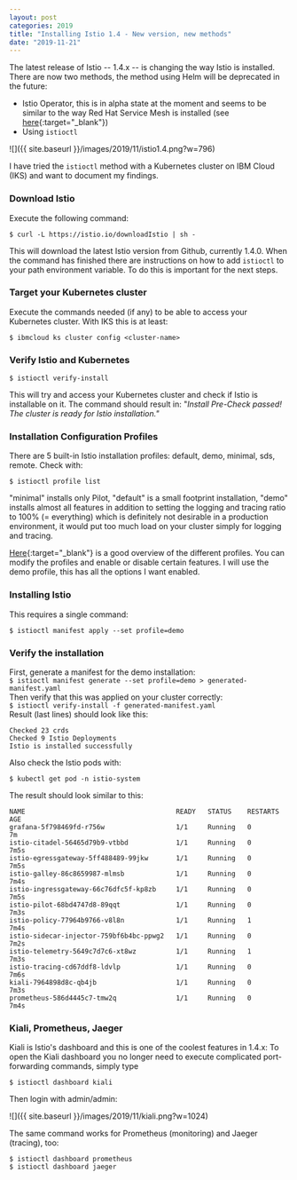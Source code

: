 ```yaml
---
layout: post
categories: 2019
title: "Installing Istio 1.4 - New version, new methods"
date: "2019-11-21"
---
```


The latest release of Istio -- 1.4.x -- is changing the way Istio is installed. There are now two methods, the method using Helm will be deprecated in the future:

- Istio Operator, this is in alpha state at the moment and seems to be similar to the way Red Hat Service Mesh is installed (see [here](https://haralduebele.github.io/2019/09/17/openshift-service-mesh-aka-istio-on-codeready-containers/){:target="_blank"})
- Using `istioctl`

![]({{ site.baseurl }}/images/2019/11/istio1.4.png?w=796)

I have tried the `istioctl` method with a Kubernetes cluster on IBM Cloud (IKS) and want to document my findings.

### Download Istio

Execute the following command:

`$ curl -L https://istio.io/downloadIstio | sh -`

This will download the latest Istio version from Github, currently 1.4.0. When the command has finished there are instructions on how to add `istioctl` to your path environment variable. To do this is important for the next steps.

### Target your Kubernetes cluster

Execute the commands needed (if any) to be able to access your Kubernetes cluster. With IKS this is at least:

`$ ibmcloud ks cluster config <cluster-name>`

### Verify Istio and Kubernetes

`$ istioctl verify-install`

This will try and access your Kubernetes cluster and check if Istio is installable on it. The command should result in: "_Install Pre-Check passed! The cluster is ready for Istio installation."_

### Installation Configuration Profiles

There are 5 built-in Istio installation profiles: default, demo, minimal, sds, remote. Check with:

`$ istioctl profile list`

"minimal" installs only Pilot, "default" is a small footprint installation, "demo" installs almost all features in addition to setting the logging and tracing ratio to 100% (= everything) which is definitely not desirable in a production environment, it would put too much load on your cluster simply for logging and tracing.

[Here](https://istio.io/docs/setup/additional-setup/config-profiles/){:target="_blank"} is a good overview of the different profiles. You can modify the profiles and enable or disable certain features. I will use the demo profile, this has all the options I want enabled.

### Installing Istio

This requires a single command:

`$ istioctl manifest apply --set profile=demo`

### Verify the installation

First, generate a manifest for the demo installation:  
`$ istioctl manifest generate --set profile=demo > generated-manifest.yaml`  
Then verify that this was applied on your cluster correctly:  
`$ istioctl verify-install -f generated-manifest.yaml`  
Result (last lines) should look like this:

```
Checked 23 crds
Checked 9 Istio Deployments
Istio is installed successfully
```

Also check the Istio pods with:

`$ kubectl get pod -n istio-system`

The result should look similar to this:

```
NAME                                      READY   STATUS    RESTARTS   AGE
grafana-5f798469fd-r756w                  1/1     Running   0          7m
istio-citadel-56465d79b9-vtbbd            1/1     Running   0          7m5s
istio-egressgateway-5ff488489-99jkw       1/1     Running   0          7m5s
istio-galley-86c8659987-mlmsb             1/1     Running   0          7m4s
istio-ingressgateway-66c76dfc5f-kp8zb     1/1     Running   0          7m5s
istio-pilot-68bd4747d8-89qqt              1/1     Running   0          7m3s
istio-policy-77964b9766-v8l8n             1/1     Running   1          7m4s
istio-sidecar-injector-759bf6b4bc-ppwg2   1/1     Running   0          7m2s
istio-telemetry-5649c7d7c6-xt8wz          1/1     Running   1          7m3s
istio-tracing-cd67ddf8-ldvlp              1/1     Running   0          7m6s
kiali-7964898d8c-qb4jb                    1/1     Running   0          7m3s
prometheus-586d4445c7-tmw2q               1/1     Running   0          7m4s 
```

### Kiali, Prometheus, Jaeger

Kiali is Istio's dashboard and this is one of the coolest features in 1.4.x: To open the Kiali dashboard you no longer need to execute complicated port-forwarding commands, simply type

`$ istioctl dashboard kiali`

Then login with admin/admin:

![]({{ site.baseurl }}/images/2019/11/kiali.png?w=1024)

The same command works for Prometheus (monitoring) and Jaeger (tracing), too:

`$ istioctl dashboard prometheus`  
`$ istioctl dashboard jaeger`
